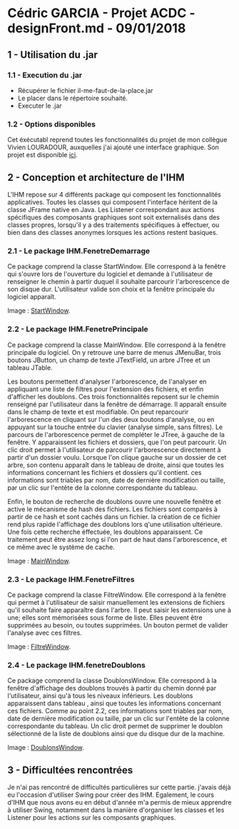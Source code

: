 # Cédric GARCIA - Projet ACDC - designFront.md - 09/01/2018


## 1 - Utilisation du .jar


### 1.1 - Execution du .jar

- Récupérer le fichier il-me-faut-de-la-place.jar
- Le placer dans le répertoire souhaité.
- Executer le .jar

### 1.2 - Options disponibles

Cet éxécutabl reprend toutes les fonctionnalités du projet de mon collègue Vivien LOURADOUR, auxquelles j'ai ajouté une interface graphique. Son projet est disponible [ici](https://github.com/vivienlouradour/Il-me-faut-de-la-place).


## 2 - Conception et architecture de l'IHM

L'IHM repose sur 4 différents package qui composent les fonctionnalités applicatives. Toutes les classes qui composent l'interface héritent de la classe JFrame native en Java. Les Listener correspondant aux actions spécifiques des composants graphiques sont soit externalisés dans des classes propres, lorsqu'il y a des traitements spécifiques à effectuer, ou bien dans des classes anonymes lorsques les actions restent basiques.

### 2.1 - Le package IHM.FenetreDemarrage

Ce package comprend la classe StartWindow. Elle correspond à la fenêtre qui s'ouvre lors de l'ouverture du logiciel et demande à l'utilisateur de renseigner le chemin à partir duquel il souhaite parcourir l'arborescence de son disque dur. L'utilisateur valide son choix et la fenêtre principale du logiciel apparaît.

Image : [StartWindow](StartWindow.png).

### 2.2 - Le package IHM.FenetrePrincipale

Ce package comprend la classe MainWindow. Elle correspond à la fenêtre principale du logiciel. On y retrouve une barre de menus JMenuBar, trois boutons JButton, un champ de texte JTextField, un arbre JTree et un tableau JTable.

Les boutons permettent d'analyser l'arborescence, de l'analyser en appliquant une liste de filtres pour l'extension des fichiers, et enfin d'afficher les doublons. Ces trois fonctionnalités reposent sur le chemin renseigné par l'utilisateur dans la fenêtre de démarrage. Il apparaît ensuite dans le champ de texte et est modifiable. On peut reparcourir l'arborescence en cliquant sur l'un des deux boutons d'analyse, ou en appuyant sur la touche entrée du clavier (analyse simple, sans filtres).
Le parcours de l'arborescence permet de compléter le JTree, à gauche de la fenêtre. Y apparaissent les fichiers et dossiers, que l'on peut parcourir. Un clic droit permet à l'utilisateur de parcourir l'arborescence directement à partir d'un dossier voulu.
Lorsque l'on clique gauche sur un dossier de cet arbre, son contenu apparaît dans le tableau de droite, ainsi que toutes les informations concernant les fichiers et dossiers qu'il contient. ces informations sont triables par nom, date de dernière modification ou taille, par un clic sur l'entête de la colonne correspondante du tableau.

Enfin, le bouton de recherche de doublons ouvre une nouvelle fenêtre et active le mécanisme de hash des fichiers. Les fichiers sont comparés à partir de ce hash et sont cachés dans un fichier. la création de ce fichier rend plus rapide l'affichage des doublons lors q'une utilisation ultérieure. Une fois cette recherche éffectuée, les doublons apparaissent. Ce traitement peut être assez long si l'on part de haut dans l'arborescence, et ce même avec le système de cache.

Image : [MainWindow](MainWindow.png).

### 2.3 - Le package IHM.FenetreFiltres

Ce package comprend la classe FiltreWindow. Elle correspond à la fenêtre qui permet à l'utilisateur de saisir manuellement les extensions de fichiers qu'il souhaite faire apparaître dans l'arbre. Il peut saisir les extensions une à une; elles sont mémorisées sous forme de liste. Elles peuvent être supprimées au besoin, ou toutes supprimées. Un bouton permet de valider l'analyse avec ces filtres.

Image : [FiltreWindow](FiltreWindow.png).

### 2.4 - Le package IHM.fenetreDoublons

Ce package comprend la classe DoublonsWindow. Elle correspond à la fenêtre d'affichage des doublons trouvés à partir du chemin donné par l'utilisateur, ainsi qu'à tous les niveaux inférieurs. Les doublons apparaissent dans tableau , ainsi que toutes les informations concernant ces fichiers. Comme au point 2.2, ces informations sont triables par nom, date de dernière modification ou taille, par un clic sur l'entête de la colonne correspondante du tableau.
Un clic droit permet de supprimer le doublon sélectionné de la liste de doublons ainsi que du disque dur de la machine.

Image : [DoublonsWindow](DoublonsWindow.png).


## 3 - Difficultées rencontrées

Je n'ai pas rencontré de difficultés particulières sur cette partie. j'avais déjà eu l'occasion d'utiliser Swing pour créer des IHM. Egalement, le cours d'IHM que nous avons eu en début d'année m'a permis de mieux apprendre à utiliser Swing, notamment dans la manière d'organiser les classes et les Listener pour les actions sur les composants graphiques.